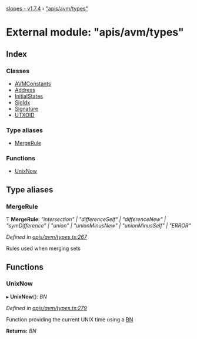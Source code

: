 [slopes - v1.7.4](../README.md) › ["apis/avm/types"](_apis_avm_types_.md)

# External module: "apis/avm/types"

## Index

### Classes

* [AVMConstants](../classes/_apis_avm_types_.avmconstants.md)
* [Address](../classes/_apis_avm_types_.address.md)
* [InitialStates](../classes/_apis_avm_types_.initialstates.md)
* [SigIdx](../classes/_apis_avm_types_.sigidx.md)
* [Signature](../classes/_apis_avm_types_.signature.md)
* [UTXOID](../classes/_apis_avm_types_.utxoid.md)

### Type aliases

* [MergeRule](_apis_avm_types_.md#mergerule)

### Functions

* [UnixNow](_apis_avm_types_.md#unixnow)

## Type aliases

###  MergeRule

Ƭ **MergeRule**: *"intersection" | "differenceSelf" | "differenceNew" | "symDifference" | "union" | "unionMinusNew" | "unionMinusSelf" | "ERROR"*

*Defined in [apis/avm/types.ts:267](https://github.com/ava-labs/slopes/blob/998aaee/src/apis/avm/types.ts#L267)*

Rules used when merging sets

## Functions

###  UnixNow

▸ **UnixNow**(): *BN*

*Defined in [apis/avm/types.ts:279](https://github.com/ava-labs/slopes/blob/998aaee/src/apis/avm/types.ts#L279)*

Function providing the current UNIX time using a [BN](https://github.com/indutny/bn.js/)

**Returns:** *BN*

